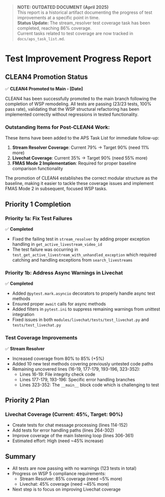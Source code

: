 > **NOTE: OUTDATED DOCUMENT (April 2025)**  
> This report is a historical artifact documenting the progress of test improvements at a specific point in time.  
> **Status Update:** The stream_resolver test coverage task has been completed, reaching 86% coverage.  
> Current tasks related to test coverage are now tracked in `docs/aps_task_list.md`.

# Test Improvement Progress Report

## CLEAN4 Promotion Status

✅ **CLEAN4 Promoted to Main - [Date]**

CLEAN4 has been successfully promoted to the main branch following the completion of WSP remodeling. All tests are passing (23/23 tests, 100% pass rate), validating that the WSP structural refactoring has been implemented correctly without regressions in tested functionality.

### Outstanding Items for Post-CLEAN4 Work:
These items have been added to the APS Task List for immediate follow-up:

1. **Stream Resolver Coverage**: Current 79% → Target 90% (need 11% more)
2. **Livechat Coverage**: Current 35% → Target 90% (need 55% more)
3. **FMAS Mode 2 Implementation**: Required for proper baseline comparison functionality

The promotion of CLEAN4 establishes the correct modular structure as the baseline, making it easier to tackle these coverage issues and implement FMAS Mode 2 in subsequent, focused WSP tasks.

## Priority 1 Completion

### Priority 1a: Fix Test Failures
✅ **Completed**
- Fixed the failing test in `stream_resolver` by adding proper exception handling in `get_active_livestream_video_id`
- The test failure was occurring in `test_get_active_livestream_with_unhandled_exception` which required catching and handling exceptions from `search_livestreams`

### Priority 1b: Address Async Warnings in Livechat
✅ **Completed**
- Added `@pytest.mark.asyncio` decorators to properly handle async test methods
- Ensured proper `await` calls for async methods
- Added filters in `pytest.ini` to suppress remaining warnings from unittest integration
- Fixed issues in both `modules/livechat/tests/test_livechat.py` and `tests/test_livechat.py`

### Test Coverage Improvements
✅ **Stream Resolver**
- Increased coverage from 80% to 85% (+5%)
- Added 10 new test methods covering previously untested code paths
- Remaining uncovered lines (16-19, 177-179, 193-196, 323-352):
  - Lines 16-19: File integrity check code
  - Lines 177-179, 193-196: Specific error handling branches 
  - Lines 323-352: The `__main__` block code which is challenging to test

## Priority 2 Plan

### Livechat Coverage (Current: 45%, Target: 90%)
- Create tests for chat message processing (lines 114-152)
- Add tests for error handling paths (lines 264-302)
- Improve coverage of the main listening loop (lines 306-361)
- Estimated effort: High (need ~45% increase)

## Summary
- All tests are now passing with no warnings (123 tests in total)
- Progress on WSP 5 compliance requirements:
  - Stream Resolver: 85% coverage (need ~5% more)
  - Livechat: 45% coverage (need ~45% more)
- Next step is to focus on improving Livechat coverage 